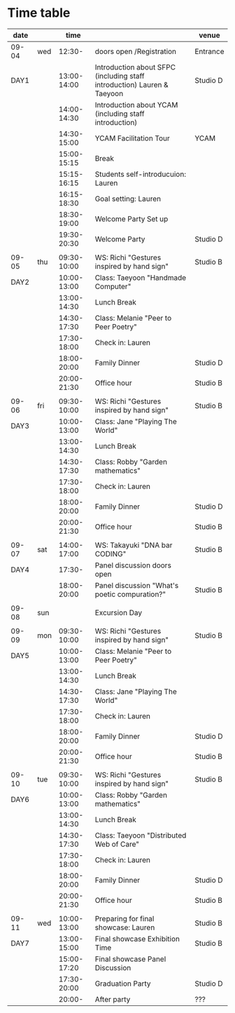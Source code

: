 # Time table

| date  |      | time        |                                                              | venue    |
| ----- | ---- | ----------- | ------------------------------------------------------------ | -------- |
| 09-04 | wed  | 12:30-      | doors open /Registration                                     | Entrance |
| DAY1  |      | 13:00-14:00 | Introduction about SFPC (including staff introduction) Lauren & Taeyoon | Studio D |
|       |      | 14:00-14:30 | Introduction about YCAM (including staff introduction)       |          |
|       |      | 14:30-15:00 | YCAM Facilitation Tour                                       | YCAM     |
|       |      | 15:00-15:15 | Break                                                        |          |
|       |      | 15:15-16:15 | Students self-introducuion: Lauren                           |          |
|       |      | 16:15-18:30 | Goal setting: Lauren                                         |          |
|       |      | 18:30-19:00 | Welcome Party Set up                                         |          |
|       |      | 19:30-20:30 | Welcome Party                                                | Studio D |
|       |      |             |                                                              |          |
| 09-05 | thu  | 09:30-10:00 | WS: Richi "Gestures inspired by hand sign"                   | Studio B |
| DAY2  |      | 10:00-13:00 | Class: Taeyoon "Handmade Computer"                           |          |
|       |      | 13:00-14:30 | Lunch Break                                                  |          |
|       |      | 14:30-17:30 | Class: Melanie "Peer to Peer Poetry"                         |          |
|       |      | 17:30-18:00 | Check in: Lauren                                             |          |
|       |      | 18:00-20:00 | Family Dinner                                                | Studio D |
|       |      | 20:00-21:30 | Office hour                                                  | Studio B |
|       |      |             |                                                              |          |
| 09-06 | fri  | 09:30-10:00 | WS: Richi "Gestures inspired by hand sign"                   | Studio B |
| DAY3  |      | 10:00-13:00 | Class: Jane "Playing The World"                              |          |
|       |      | 13:00-14:30 | Lunch Break                                                  |          |
|       |      | 14:30-17:30 | Class: Robby "Garden mathematics"                            |          |
|       |      | 17:30-18:00 | Check in: Lauren                                             |          |
|       |      | 18:00-20:00 | Family Dinner                                                | Studio D |
|       |      | 20:00-21:30 | Office hour                                                  | Studio B |
|       |      |             |                                                              |          |
| 09-07 | sat  | 14:00-17:00 | WS: Takayuki "DNA bar CODING"                                | Studio B |
| DAY4  |      | 17:30-      | Panel discussion doors open                                  |          |
|       |      | 18:00-20:00 | Panel discussion "What's poetic compuration?"                | Studio B |
|       |      |             |                                                              |          |
| 09-08 | sun  |             | Excursion Day                                                |          |
|       |      |             |                                                              |          |
| 09-09 | mon  | 09:30-10:00 | WS: Richi "Gestures inspired by hand sign"                   | Studio B |
| DAY5  |      | 10:00-13:00 | Class: Melanie "Peer to Peer Poetry"                         |          |
|       |      | 13:00-14:30 | Lunch Break                                                  |          |
|       |      | 14:30-17:30 | Class: Jane "Playing The World"                              |          |
|       |      | 17:30-18:00 | Check in: Lauren                                             |          |
|       |      | 18:00-20:00 | Family Dinner                                                | Studio D |
|       |      | 20:00-21:30 | Office hour                                                  | Studio B |
|       |      |             |                                                              |          |
| 09-10 | tue  | 09:30-10:00 | WS: Richi "Gestures inspired by hand sign"                   | Studio B |
| DAY6  |      | 10:00-13:00 | Class: Robby "Garden mathematics"                            |          |
|       |      | 13:00-14:30 | Lunch Break                                                  |          |
|       |      | 14:30-17:30 | Class: Taeyoon "Distributed Web of Care"                     |          |
|       |      | 17:30-18:00 | Check in: Lauren                                             |          |
|       |      | 18:00-20:00 | Family Dinner                                                | Studio D |
|       |      | 20:00-21:30 | Office hour                                                  | Studio B |
|       |      |             |                                                              |          |
| 09-11 | wed  | 10:00-13:00 | Preparing for final showcase: Lauren                         | Studio B |
| DAY7  |      | 13:00-15:00 | Final showcase Exhibition Time                               | Studio B |
|       |      | 15:00-17:20 | Final showcase Panel Discussion                              |          |
|       |      | 17:30-20:00 | Graduation Party                                             | Studio D |
|       |      | 20:00-      | After party                                                  | ???      |
